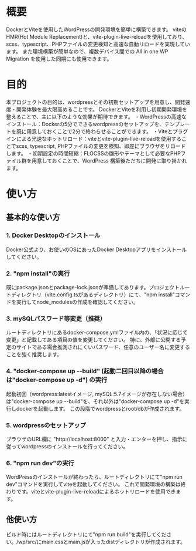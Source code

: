 # 概要
DockerとViteを使用したWordPressの開発環境を簡単に構築できます。
viteのHMR(Hot Module Replacement)と、vite-plugin-live-reloadを使用しており、scss、typescript、PHPファイルの変更検知と高速な自動リロードを実現しています。
また環境構築が簡単なので、複数デバイス間での All in one WP Migration を使用した同期にも使用できます。


# 目的
本プロジェクトの目的は、wordpressとその初期セットアップを用意し、開発速度・開発体験を最大限高めることです。
DockerとViteを利用し初期開発環境を整えることで、主に以下のような効果が期待できます。
・WordPressの高速なインストール：Dockerの5分でできるwordpressのセットアップを、テンプレートを既に用意しておくことで2分で終わらせることができます。
・Viteとプラグインによる光速なホットリロード：viteとvite-plugin-live-reloadを使用することでscss, typescript, PHPファイルの変更を検知、即座にブラウザをリロードします。
・初期設定の時間短縮：FLOCSSの雛形やテーマとして必要なPHPファイル群を用意しておくことで、WordPress 構築後ただちに開発に取り掛かれます。


# 使い方
## 基本的な使い方
### 1. Docker Desktopのインストール
Docker公式より、お使いのOSにあったDocker Desktopアプリをインストールしてください。

### 2. "npm install"の実行
既にpackage.jsonとpackage-lock.jsonが準備してあります。プロジェクトルートディレクトリ（vite.config.tsがあるディレクトリ）にて、"npm install"コマンドを実行してnode_modulesの作成を確認してください。

### 3. mySQLパスワード等変更（推奨）
ルートディレクトリにあるdocker-compose.ymlファイル内の、「状況に応じて変更」と記載してある項目の値を変更してください。
特に、外部に公開する予定のサイトである場合推測されにくいパスワード、任意のユーザー名に変更することを強く推奨します。

### 4. "docker-compose up --build" (起動二回目以降の場合は"docker-compose up -d") の実行
起動初回（wordpress:latestイメージ, mySQL:5.7イメージが存在しない場合）は"docker-compose up --build"を、それ以外は"docker-compose up -d"を実行しdockerを起動します。
この段階でwordpressとroot/dbが作成されます。

### 5. wordpressのセットアップ
ブラウザのURL欄に "http://localhost:8000" と入力・エンターを押し、指示に従ってwordpressのインストールを行ってください。

### 6. "npm run dev"の実行
WordPressのインストールが終わったら、ルートディレクトリにて"npm run dev"コマンドを実行してviteを起動してください。
これで開発環境の構築は終わりです。viteとvite-plugin-live-reloadによるホットリロードを使用できます。

## 他使い方
ビルド時にはルートディレクトリにて"npm run build"を実行してください。/wp/src/にmain.cssとmain.jsが入ったdistディレクトリが作成されます。
